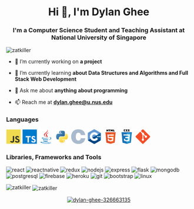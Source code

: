 <h1 align="center">Hi 👋, I'm Dylan Ghee</h1>
<h3 align="center">I'm a Computer Science Student and Teaching Assistant at National University of Singapore</h3>

<p align="left"> 
  <img src="https://komarev.com/ghpvc/?username=zatkiller" alt="zatkiller" /> 
</p>

- 🔭 I’m currently working on **a project**

- 🌱 I’m currently learning **about Data Structures and Algorithms and Full Stack Web Development**

- 💬 Ask me about **anything about programming**

- 📫 Reach me at **dylan.ghee@u.nus.edu**

### Languages
<p align="left">
  <img src="https://raw.githubusercontent.com/devicons/devicon/master/icons/javascript/javascript-original.svg" alt="javascript" width="40" height="40"/> 
  <img src="https://raw.githubusercontent.com/devicons/devicon/master/icons/typescript/typescript-original.svg" alt="javascript" width="40" height="40"/> 
  <img src="https://raw.githubusercontent.com/devicons/devicon/master/icons/java/java-original.svg" alt="java" width="40" height="40"/> 
  <img src="https://raw.githubusercontent.com/devicons/devicon/master/icons/python/python-original.svg" alt="python" width="40" height="40"/>
  <img src="https://raw.githubusercontent.com/devicons/devicon/master/icons/c/c-original.svg" alt="c" width="40" height="40"/> 
  <img src="https://raw.githubusercontent.com/devicons/devicon/master/icons/cplusplus/cplusplus-original.svg" alt="cplusplus" width="40" height="40"/>
  <img src="https://raw.githubusercontent.com/devicons/devicon/master/icons/html5/html5-original-wordmark.svg" alt="html5" width="40" height="40"/> 
  <img src="https://raw.githubusercontent.com/devicons/devicon/master/icons/css3/css3-original-wordmark.svg" alt="css3" width="40" height="40"/> 
  <img src="https://raw.githubusercontent.com/devicons/devicon/master/icons/git/git-original.svg" alt="git" width="40" height="40"/> 
</p>

### Libraries, Frameworks and Tools
<p align="left">
  <img src="https://devicons.github.io/devicon/devicon.git/icons/react/react-original-wordmark.svg" alt="react" width="40" height="40"/> 
  <img src="https://reactnative.dev/img/header_logo.svg" alt="reactnative" width="40" height="40"/> 
  <img src="https://devicons.github.io/devicon/devicon.git/icons/redux/redux-original.svg" alt="redux" width="40" height="40"/>
  <img src="https://devicons.github.io/devicon/devicon.git/icons/nodejs/nodejs-original-wordmark.svg" alt="nodejs" width="40" height="40"/> 
  <img src="https://devicons.github.io/devicon/devicon.git/icons/express/express-original-wordmark.svg" alt="express" width="40" height="40"/> 
  <img src="https://www.vectorlogo.zone/logos/pocoo_flask/pocoo_flask-icon.svg" alt="flask" width="40" height="40"/> 
  <img src="https://devicons.github.io/devicon/devicon.git/icons/mongodb/mongodb-original-wordmark.svg" alt="mongodb" width="40" height="40"/> 
  <img src="https://devicons.github.io/devicon/devicon.git/icons/postgresql/postgresql-original-wordmark.svg" alt="postgresql" width="40" height="40"/> 
  <img src="https://www.vectorlogo.zone/logos/firebase/firebase-icon.svg" alt="firebase" width="40" height="40"/> 
  <img src="https://devicon.dev/devicon.git/icons/heroku/heroku-original.svg" alt="heroku" width="40" height="40"/>
  <img src="https://devicon.dev/devicon.git/icons/docker/docker-plain-wordmark.svg" alt="git" width="40" height="40"/> 
  <img src="https://devicons.github.io/devicon/devicon.git/icons/bootstrap/bootstrap-plain.svg" alt="bootstrap" width="40" height="40"/> 
  <img src="https://devicons.github.io/devicon/devicon.git/icons/linux/linux-original.svg" alt="linux" width="40" height="40"/> 
</p>

<p>
  <img align="left" src="https://github-readme-stats.vercel.app/api/top-langs/?username=zatkiller&hide=TeX" alt="zatkiller" />
</p>

<p>&nbsp;<img align="center" src="https://github-readme-stats.vercel.app/api?username=zatkiller&show_icons=true" alt="zatkiller" /></p>

<p align="center">
  <a href="https://linkedin.com/in/dylan-ghee-326663135" target="blank">
    <img align="center" src="https://cdn.jsdelivr.net/npm/simple-icons@3.0.1/icons/linkedin.svg" alt="dylan-ghee-326663135" height="30" width="30" />
  </a>
</p>
